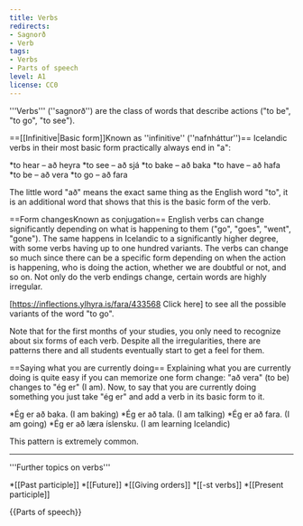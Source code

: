 ```yaml
---
title: Verbs
redirects:
- Sagnorð
- Verb
tags:
- Verbs
- Parts of speech
level: A1
license: CC0
---
```


'''Verbs''' (''sagnorð'') are the class of words that describe actions ("to be", "to go", "to see").

==[[Infinitive|Basic form]]<note>Known as ''infinitive'' (''nafnháttur'')</note>==
Icelandic verbs in their most basic form practically always end in "a":

*to hear – að heyra
*to see – að sjá
*to bake – að baka
*to have – að hafa
*to be – að vera
*to go – að fara

The little word "að" means the exact same thing as the English word "to", it is an additional word that shows that this is the basic form of the verb.

==Form changes<note>Known as conjugation</note>==
English verbs can change significantly depending on what is happening to them ("go", "goes", "went", "gone"). The same happens in Icelandic to a significantly higher degree, with some verbs having up to one hundred variants. The verbs can change so much since there can be a specific form depending on when the action is happening, who is doing the action, whether we are doubtful or not, and so on. Not only do the verb endings change, certain words are highly irregular.

[https://inflections.ylhyra.is/fara/433568 Click here] to see all the possible variants of the word "to go".

Note that for the first months of your studies, you only need to recognize about six forms of each verb. Despite all the irregularities, there are patterns there and all students eventually start to get a feel for them.

==Saying what you are currently doing==
Explaining what you are currently doing is quite easy if you can memorize one form change: "að vera" (to be) changes to "ég er" (I am). Now, to say that you are currently doing something you just take "ég er" and add a verb in its basic form to it.

*Ég er að baka. (I am baking)
*Ég er að tala. (I am talking)
*Ég er að fara. (I am going)
*Ég er að læra íslensku. (I am learning Icelandic)

This pattern is extremely common.

***

'''Further topics on verbs'''

*[[Past participle]] <level level="a1"/>
*[[Future]] <level level="a1"/>
*[[Giving orders]] <level level="a1"/>
*[[-st verbs]] <level level="a1"/>
*[[Present participle]] <level level="a1"/>


{{Parts of speech}}
